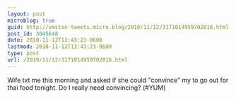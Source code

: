 ```yaml
---
layout: post
microblog: true
guid: http://vmstan-tweets.micro.blog/2010/11/12/3171014959702016.html
post_id: 3045648
date: 2010-11-12T13:43:23-0600
lastmod: 2010-11-12T13:43:23-0600
type: post
url: /2010/11/12/3171014959702016.html
---
```

Wife txt me this morning and asked if she could "convince" my to go out for thai food tonight. Do I really need convincing? (#YUM)
